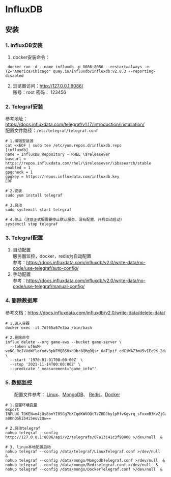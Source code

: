 # InfluxDB

## 安装
### 1. InfluxDB安装
1. docker安装命令：  
```shell script
 docker run -d --name influxdb -p 8086:8086 --restart=always -e TZ="America/Chicago" quay.io/influxdb/influxdb:v2.0.3 --reporting-disabled
```
2. 浏览器访问：http://127.0.0.1:8086/   
  账号：root 密码： 123456  

### 2. Telegraf安装
参考地址：<https://docs.influxdata.com/telegraf/v1.17/introduction/installation/>    
配置文件路径：`/etc/telegraf/telegraf.conf`
```shell script
# 1.编辑安装源
cat <<EOF | sudo tee /etc/yum.repos.d/influxdb.repo
[influxdb]
name = InfluxDB Repository - RHEL \$releasever
baseurl = https://repos.influxdata.com/rhel/\$releasever/\$basearch/stable
enabled = 1
gpgcheck = 1
gpgkey = https://repos.influxdata.com/influxdb.key
EOF

# 2.安装
sudo yum install telegraf

# 3.启动
sudo systemctl start telegraf

# 4.停止（注意正式服需要停止默认服务，没有配置，开机自动启动）
systemctl stop telegraf
```

### 3. Telegraf配置
1. 自动配置  
服务器监控，docker，redis为自动配置  
参考：<https://docs.influxdata.com/influxdb/v2.0/write-data/no-code/use-telegraf/auto-config/>
2. 手动配置  
参考：<https://docs.influxdata.com/influxdb/v2.0/write-data/no-code/use-telegraf/manual-config/>


### 4. 删除数据库
参考文档：<https://docs.influxdata.com/influxdb/v2.0/write-data/delete-data/>
```shell script
# 1.进入容器
docker exec -it 7df65a67e3ba /bin/bash
    
# 2.删除命令
influx delete --org game-aws --bucket game-server \
  --token uf6uM-veNG_RcJVXdWfloYodv3pNFMQBSHxh9br8QMg9Qsr_6aT1pif_cdCiWAZ3mU5vIEc9K_2daCtK_V9g== \
  --start '1970-01-01T00:00:00Z' \
  --stop '2021-11-14T00:00:00Z' \
  --predicate '_measurement="game_info"'
```

### 5. 数据监控
&emsp;&emsp;配置文件参考：
[Linux](influxdb/LinuxTelegraf.conf)、[MongoDB](influxdb/MongodbTelegraf.conf)、
[Redis](influxdb/RedisTelegraf.conf)、[Docker](influxdb/DockerTelegraf.conf)
```shell script
# 1.设置环境变量
export INFLUX_TOKEN=m4jOs8bnYI05Gg7bXCqdKWVOQtTzZBDJby1pMfvKgvrq_sFxxmB3KvZjGzaZ1iXw-a0KnQSkib4i5euvzQw==

# 2.启动telegraf
nohup telegraf --config http://127.0.0.1:8086/api/v2/telegrafs/07a13141c3f98000 >/dev/null  &

# 3. linux本地配置启动
nohup telegraf --config /data/telegraf/LinuxTelegraf.conf >/dev/null  &
nohup telegraf --config /data/mongo/MongodbTelegraf.conf >/dev/null  &
nohup telegraf --config /data/mongo/Rediselegraf.conf >/dev/null  &
nohup telegraf --config /data/mongo/DockerTelegraf.conf >/dev/null  &

```     
    





